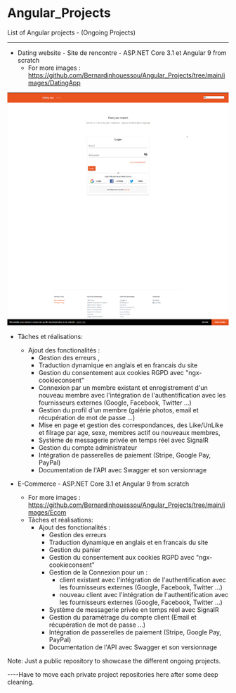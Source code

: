 # Angular_Projects
List of Angular projects - (Ongoing Projects)
<hr>

* Dating website - Site de rencontre - ASP.NET Core 3.1 et Angular 9 from scratch
   * For more images : https://github.com/Bernardinhouessou/Angular_Projects/tree/main/images/DatingApp
 
 ![image](https://github.com/Bernardinhouessou/Angular_Projects/blob/main/images/DatingApp/HomePage_CookieConsent_RGPD.PNG)
 
   * Tâches et réalisations:
     * Ajout des fonctionalités : 
        * Gestion des erreurs , 
        * Traduction dynamique en anglais et en francais du site
        * Gestion du consentement aux cookies RGPD avec "ngx-cookieconsent"
        * Connexion par un membre existant et enregistrement d'un nouveau membre avec l'intégration de l'authentification avec les fournisseurs externes (Google, Facebook, Twitter …)
        * Gestion du profil d'un membre (galérie photos, email et récupération de mot de passe …)
        * Mise en page et gestion des correspondances, des Like/UnLike et filrage par age, sexe, membres actif ou nouveaux membres,  
        * Système de messagerie privée en temps réel avec SignalR
        * Gestion du compte administrateur
        * Intégration de passerelles de paiement (Stripe, Google Pay, PayPal)
        * Documentation de l'API avec Swagger et son versionnage


* E-Commerce - ASP.NET Core 3.1 et Angular 9 from scratch
   * For more images : https://github.com/Bernardinhouessou/Angular_Projects/tree/main/images/Ecom
   * Tâches et réalisations:
     * Ajout des fonctionalités : 
        * Gestion des erreurs
        * Traduction dynamique en anglais et en francais du site
        * Gestion du panier
        * Gestion du consentement aux cookies RGPD avec "ngx-cookieconsent"
        * Gestion de la Connexion pour un : 
          * client existant avec l'intégration de l'authentification avec les fournisseurs externes (Google, Facebook, Twitter …)     
          * nouveau client avec l'intégration de l'authentification avec les fournisseurs externes (Google, Facebook, Twitter …)     
        * Système de messagerie privée en temps réel avec SignalR
        * Gestion du paramètrage du compte client (Email et récupération de mot de passe  ...)
        * Intégration de passerelles de paiement (Stripe, Google Pay, PayPal)
        * Documentation de l'API  avec Swagger et son versionnage 

Note: Just a public repository to showcase the different ongoing projects.

----Have to move each private project repositories here after some deep cleaning.  
